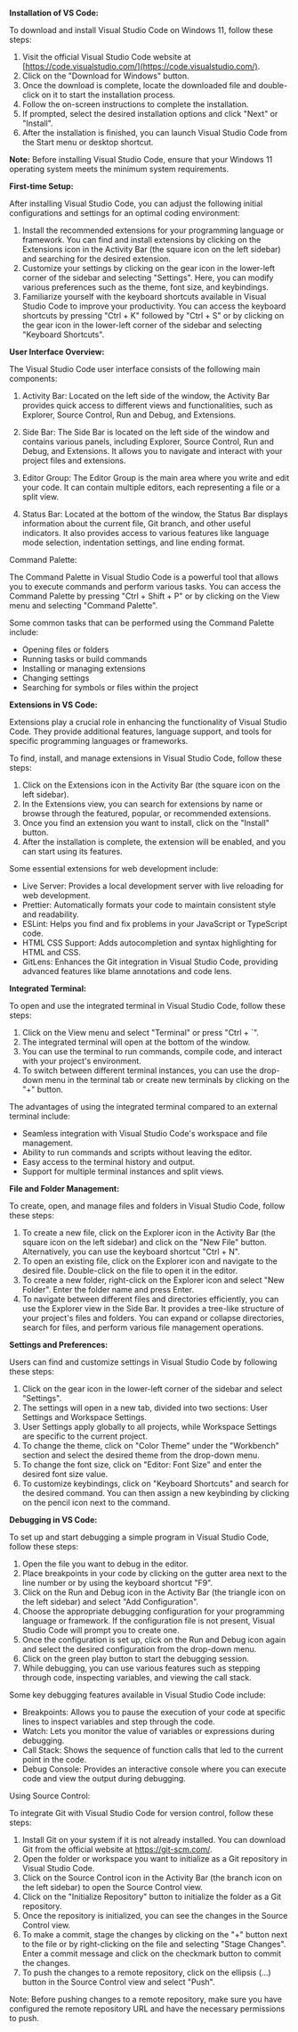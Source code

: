 **Installation of VS Code:**

To download and install Visual Studio Code on Windows 11, follow these steps:

1. Visit the official Visual Studio Code website at [https://code.visualstudio.com/](https://code.visualstudio.com/).
2. Click on the "Download for Windows" button.
3. Once the download is complete, locate the downloaded file and double-click on it to start the installation process.
4. Follow the on-screen instructions to complete the installation.
5. If prompted, select the desired installation options and click "Next" or "Install".
6. After the installation is finished, you can launch Visual Studio Code from the Start menu or desktop shortcut.

**Note:** Before installing Visual Studio Code, ensure that your Windows 11 operating system meets the minimum system requirements.

**First-time Setup:**

After installing Visual Studio Code, you can adjust the following initial configurations and settings for an optimal coding environment:

1. Install the recommended extensions for your programming language or framework. You can find and install extensions by clicking on the Extensions icon in the Activity Bar (the square icon on the left sidebar) and searching for the desired extension.
2. Customize your settings by clicking on the gear icon in the lower-left corner of the sidebar and selecting "Settings". Here, you can modify various preferences such as the theme, font size, and keybindings.
3. Familiarize yourself with the keyboard shortcuts available in Visual Studio Code to improve your productivity. You can access the keyboard shortcuts by pressing "Ctrl + K" followed by "Ctrl + S" or by clicking on the gear icon in the lower-left corner of the sidebar and selecting "Keyboard Shortcuts".

**User Interface Overview:**

The Visual Studio Code user interface consists of the following main components:

1. Activity Bar: Located on the left side of the window, the Activity Bar provides quick access to different views and functionalities, such as Explorer, Source Control, Run and Debug, and Extensions.

2. Side Bar: The Side Bar is located on the left side of the window and contains various panels, including Explorer, Source Control, Run and Debug, and Extensions. It allows you to navigate and interact with your project files and extensions.

3. Editor Group: The Editor Group is the main area where you write and edit your code. It can contain multiple editors, each representing a file or a split view.

4. Status Bar: Located at the bottom of the window, the Status Bar displays information about the current file, Git branch, and other useful indicators. It also provides access to various features like language mode selection, indentation settings, and line ending format.

Command Palette:

The Command Palette in Visual Studio Code is a powerful tool that allows you to execute commands and perform various tasks. You can access the Command Palette by pressing "Ctrl + Shift + P" or by clicking on the View menu and selecting "Command Palette".

Some common tasks that can be performed using the Command Palette include:

- Opening files or folders
- Running tasks or build commands
- Installing or managing extensions
- Changing settings
- Searching for symbols or files within the project

**Extensions in VS Code:**

Extensions play a crucial role in enhancing the functionality of Visual Studio Code. They provide additional features, language support, and tools for specific programming languages or frameworks.

To find, install, and manage extensions in Visual Studio Code, follow these steps:

1. Click on the Extensions icon in the Activity Bar (the square icon on the left sidebar).
2. In the Extensions view, you can search for extensions by name or browse through the featured, popular, or recommended extensions.
3. Once you find an extension you want to install, click on the "Install" button.
4. After the installation is complete, the extension will be enabled, and you can start using its features.

Some essential extensions for web development include:

- Live Server: Provides a local development server with live reloading for web development.
- Prettier: Automatically formats your code to maintain consistent style and readability.
- ESLint: Helps you find and fix problems in your JavaScript or TypeScript code.
- HTML CSS Support: Adds autocompletion and syntax highlighting for HTML and CSS.
- GitLens: Enhances the Git integration in Visual Studio Code, providing advanced features like blame annotations and code lens.

**Integrated Terminal:**

To open and use the integrated terminal in Visual Studio Code, follow these steps:

1. Click on the View menu and select "Terminal" or press "Ctrl + `".
2. The integrated terminal will open at the bottom of the window.
3. You can use the terminal to run commands, compile code, and interact with your project's environment.
4. To switch between different terminal instances, you can use the drop-down menu in the terminal tab or create new terminals by clicking on the "+" button.

The advantages of using the integrated terminal compared to an external terminal include:

- Seamless integration with Visual Studio Code's workspace and file management.
- Ability to run commands and scripts without leaving the editor.
- Easy access to the terminal history and output.
- Support for multiple terminal instances and split views.

**File and Folder Management:**

To create, open, and manage files and folders in Visual Studio Code, follow these steps:

1. To create a new file, click on the Explorer icon in the Activity Bar (the square icon on the left sidebar) and click on the "New File" button. Alternatively, you can use the keyboard shortcut "Ctrl + N".
2. To open an existing file, click on the Explorer icon and navigate to the desired file. Double-click on the file to open it in the editor.
3. To create a new folder, right-click on the Explorer icon and select "New Folder". Enter the folder name and press Enter.
4. To navigate between different files and directories efficiently, you can use the Explorer view in the Side Bar. It provides a tree-like structure of your project's files and folders. You can expand or collapse directories, search for files, and perform various file management operations.

**Settings and Preferences:**

Users can find and customize settings in Visual Studio Code by following these steps:

1. Click on the gear icon in the lower-left corner of the sidebar and select "Settings".
2. The settings will open in a new tab, divided into two sections: User Settings and Workspace Settings.
3. User Settings apply globally to all projects, while Workspace Settings are specific to the current project.
4. To change the theme, click on "Color Theme" under the "Workbench" section and select the desired theme from the drop-down menu.
5. To change the font size, click on "Editor: Font Size" and enter the desired font size value.
6. To customize keybindings, click on "Keyboard Shortcuts" and search for the desired command. You can then assign a new keybinding by clicking on the pencil icon next to the command.

**Debugging in VS Code:**

To set up and start debugging a simple program in Visual Studio Code, follow these steps:

1. Open the file you want to debug in the editor.
2. Place breakpoints in your code by clicking on the gutter area next to the line number or by using the keyboard shortcut "F9".
3. Click on the Run and Debug icon in the Activity Bar (the triangle icon on the left sidebar) and select "Add Configuration".
4. Choose the appropriate debugging configuration for your programming language or framework. If the configuration file is not present, Visual Studio Code will prompt you to create one.
5. Once the configuration is set up, click on the Run and Debug icon again and select the desired configuration from the drop-down menu.
6. Click on the green play button to start the debugging session.
7. While debugging, you can use various features such as stepping through code, inspecting variables, and viewing the call stack.

Some key debugging features available in Visual Studio Code include:

- Breakpoints: Allows you to pause the execution of your code at specific lines to inspect variables and step through the code.
- Watch: Lets you monitor the value of variables or expressions during debugging.
- Call Stack: Shows the sequence of function calls that led to the current point in the code.
- Debug Console: Provides an interactive console where you can execute code and view the output during debugging.

Using Source Control:

To integrate Git with Visual Studio Code for version control, follow these steps:

1. Install Git on your system if it is not already installed. You can download Git from the official website at https://git-scm.com/.
2. Open the folder or workspace you want to initialize as a Git repository in Visual Studio Code.
3. Click on the Source Control icon in the Activity Bar (the branch icon on the left sidebar) to open the Source Control view.
4. Click on the "Initialize Repository" button to initialize the folder as a Git repository.
5. Once the repository is initialized, you can see the changes in the Source Control view.
6. To make a commit, stage the changes by clicking on the "+" button next to the file or by right-clicking on the file and selecting "Stage Changes". Enter a commit message and click on the checkmark button to commit the changes.
7. To push the changes to a remote repository, click on the ellipsis (...) button in the Source Control view and select "Push".

Note: Before pushing changes to a remote repository, make sure you have configured the remote repository URL and have the necessary permissions to push.
